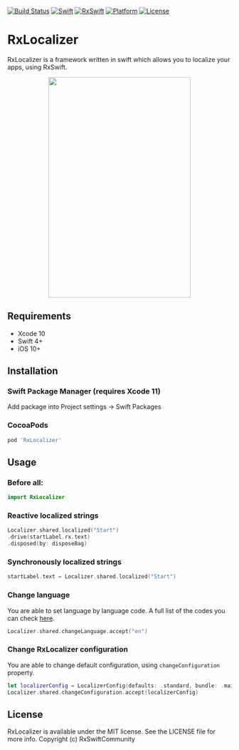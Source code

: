 [![Build Status](https://travis-ci.org/RxSwiftCommunity/RxLocalizer.svg?branch=master)](https://travis-ci.org/RxSwiftCommunity/RxLocalizer)
[![Swift](https://img.shields.io/badge/swift-5-orange.svg)](https://github.com/RxSwiftCommunity/RxLocalizer)
[![RxSwift](https://img.shields.io/badge/RxSwift-5-red.svg)](https://github.com/ReactiveX/RxSwift)
[![Platform](https://img.shields.io/badge/iOS-10+-blue.svg)](https://github.com/RxSwiftCommunity/RxLocalizer/blob/master/LICENSE)
[![License](https://img.shields.io/badge/license-MIT-brightgreen.svg)](https://github.com/RxSwiftCommunity/RxLocalizer/blob/master/LICENSE)

# RxLocalizer

RxLocalizer is a framework written in swift which allows you to localize your apps, using RxSwift. 

<p align="center"><img src="demo.gif" width="320" height="495" />

## Requirements

- Xcode 10
- Swift 4+
- iOS 10+

## Installation

### Swift Package Manager (requires Xcode 11)

Add package into Project settings -> Swift Packages

### CocoaPods

```ruby
pod 'RxLocalizer'
```

## Usage

### Before all:

```swift
import RxLocalizer
```

### Reactive localized strings

```swift
Localizer.shared.localized("Start")
.drive(startLabel.rx.text)
.disposed(by: disposeBag)
```

### Synchronously localized strings

```swift
startLabel.text = Localizer.shared.localized("Start")
```

### Change language

You are able to set language by language code. 
A full list of the codes you can check [here](https://www.ibabbleon.com/iOS-Language-Codes-ISO-639.html).
```swift
Localizer.shared.changeLanguage.accept("en")
```

### Change RxLocalizer configuration

You are able to change default configuration, using `changeConfiguration` property.

```swift
let localizerConfig = LocalizerConfig(defaults: .standard, bundle: .main, tableName: "Localizable")
Localizer.shared.changeConfiguration.accept(localizerConfig)
```

## License

RxLocalizer is available under the MIT license. See the LICENSE file for more info.
Copyright (c) RxSwiftCommunity
